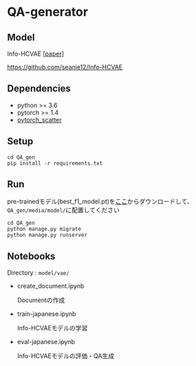 # QA-generator

## Model
Info-HCVAE [[paper]](https://www.aclweb.org/anthology/2020.acl-main.20/)

https://github.com/seanie12/Info-HCVAE


## Dependencies
- python >= 3.6
- pytorch >= 1.4
- [pytorch_scatter](https://github.com/rusty1s/pytorch_scatter)


## Setup
~~~
cd QA_gen
pip install -r requirements.txt
~~~
 

## Run
pre-trainedモデル(best_f1_model.pt)を[ここ](https://drive.google.com/file/d/1UfkMBDrK-oI0m-HCe0VSICjbEHDdI_Y9/view?usp=sharing)からダウンロードして、```QA_gen/media/model/```に配置してください
~~~
cd QA_gen
python manage.py migrate
python manage.py runserver
~~~


## Notebooks
Directory : ```model/vae/```

- create_document.ipynb

  Documentの作成

- train-japanese.ipynb

  Info-HCVAEモデルの学習

- eval-japanese.ipynb 

  Info-HCVAEモデルの評価・QA生成
